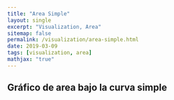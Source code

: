 ```yaml
---
title: "Area Simple"
layout: single
excerpt: "Visualization, Area"
sitemap: false
permalink: /visualization/area-simple.html
date: 2019-03-09
tags: [visualization, area]
mathjax: "true"
---
```


## Gráfico de area bajo la curva simple

<html lang="en">
<head>
    <meta charset="UTF-8">
    <meta name="viewport" content="width=device-width, initial-scale=1.0">
    <meta http-equiv="X-UA-Compatible" content="ie=edge">
  <title>Área bajo la curva</title>
  <link rel="stylesheet" type="text/css" href="css/style.css">
</head>
<body>
  <div id="chart"></div>
  <script src="https://d3js.org/d3.v3.min.js"></script>
  <script type="text/javascript">
    var margin = { top: 40, right: 40, bottom: 40, left: 40 }, // colocamos los margenes para la imagen
        width = 960 - margin.left - margin.right,
        height = 500 - margin.top - margin.bottom
        symbol = "IBM";

    var xScale = d3.time.scale().range([0, width]), // generamos las escalas de los ejes
        yScale = d3.scale.linear().range([height, 0]);

    var xAxis = d3.svg.axis() // generamos los ejes
                    .scale(xScale)
                    .tickSize(-height);

    var yAxis = d3.svg.axis()
                    .scale(yScale)
                    .ticks(5) // cantidad de numeros en el eje
                    .orient("right");

    var chart = d3.svg.area() // generamos el area bajo la curva del gráfico
                    .x(d => xScale(d.date))
                    .y0(height) // donde parte desde abajo
                    .y1(d => yScale(d.price)); // hasta donde debe llegar

    var line = d3.svg.line() // generamos una linea que delimitará el area
                    .x(d => xScale(d.date))
                    .y(d => yScale(d.price));

    var svg = d3.select("#chart") // seleccionamos el div por su id
        .append("svg") // agregamos el elemento svg
        .attr("width", width + margin.left + margin.right)
        .attr("height", height + margin.top + margin.bottom)
        .append("g")
        .attr("transform", "translate(" + margin.left + "," + margin.top + ")"); // lo movemos de acuerdo a los margenes

    d3.csv("https://gist.githubusercontent.com/beayancan/ff536d7121c8b0a7321a1742efdd5663/raw/404dfcec859999c1cb9200c982e558a740e4c007/area-02.csv", type, function (error, data) {
        if (error) throw error; // en caso de que falle el cargar los datos, nos dice del error

        xScale.domain([d3.min(data, d => d.date), d3.max(data, d => d.date)]); // dominio segun los datos
        yScale.domain([0, d3.max(data, d => d.price)]).nice();

        svg.datum(data)
            .append("path") // para para generar el area
            .attr("class", "area")
            .attr("d", chart); // muestra el area del chart

        svg.append("g") // agregamos los ejes
            .attr("class", "x axis")
            .attr("transform", "translate(0," + height + ")")
            .call(xAxis);

        svg.append("g")
            .attr("class", "y axis")
            .attr("transform", "translate(" + width + ",0)")
            .call(yAxis);

        svg.append("path") // path que nos permite mostrar la linea que delimita el area
            .attr("class", "line") // se coloca después para que quede sobre las lineas de los ejes
            .attr("d", line);

        svg.append("text") // agregamos el nombre de los datos que se están leyendo
            .attr("x", width - 6)
            .attr("y", height - 6)
            .attr("transform", "translate(" + -margin.left + ",0)")
            .text(symbol);
    });

    var parse = d3.time.format("%b %Y").parse;

    // Parse dates and numbers. We assume values are sorted by date.
    // Also filter to one symbol; the S&P 500.
    function type(d) {
        d.date = parse(d.date);
        d.price = +d.price;
        if (d.symbol == symbol) return d;
    }
  </script>
</body>
</html>